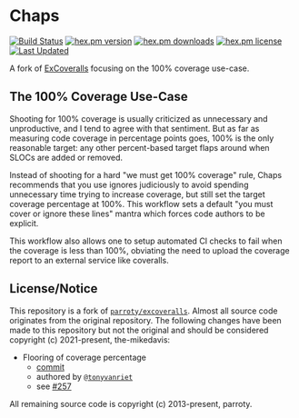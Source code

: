 # Chaps

[![Build Status](https://github.com/the-mikedavis/chaps/workflows/tests/badge.svg)](https://github.com/the-mikedavis/chaps/actions)
[![hex.pm version](https://img.shields.io/hexpm/v/chaps.svg)](https://hex.pm/packages/chaps)
[![hex.pm downloads](https://img.shields.io/hexpm/dt/chaps.svg)](https://hex.pm/packages/chaps)
[![hex.pm license](https://img.shields.io/hexpm/l/chaps.svg)](https://github.com/the-mikedavis/chaps/blob/master/LICENSE)
[![Last Updated](https://img.shields.io/github/last-commit/the-mikedavis/chaps.svg)](https://github.com/the-mikedavis/chaps/commits/master)

A fork of [ExCoveralls](https://github.com/parroty/excoveralls) focusing on the 100% coverage use-case.

## The 100% Coverage Use-Case

Shooting for 100% coverage is usually criticized as unnecessary and
unproductive, and I tend to agree with that sentiment. But as far as measuring
code coverage in percentage points goes, 100% is the only reasonable target:
any other percent-based target flaps around when SLOCs are added or removed.

Instead of shooting for a hard "we must get 100% coverage" rule, Chaps
recommends that you use ignores judiciously to avoid spending unnecessary
time trying to increase coverage, but still set the target coverage percentage
at 100%. This workflow sets a default "you must cover or ignore these lines"
mantra which forces code authors to be explicit.

This workflow also allows one to setup automated CI checks to fail when the
coverage is less than 100%, obviating the need to upload the coverage report
to an external service like coveralls.

## License/Notice

This repository is a fork of
[`parroty/excoveralls`](https://github.com/parroty/excoveralls). Almost
all source code originates from the original repository. The following
changes have been made to this repository but not the original and should
be considered copyright (c) 2021-present, the-mikedavis:

- Flooring of coverage percentage
    - [commit](097443d298f56240e46ac9615a5988de4533a6e1)
    - authored by [`@tonyvanriet`](https://github.com/tonyvanriet)
    - see [#257](https://github.com/parroty/excoveralls/pull/257)

All remaining source code is copyright (c) 2013-present, parroty.
